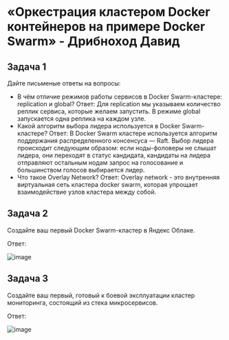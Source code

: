 # «Оркестрация кластером Docker контейнеров на примере Docker Swarm» - Дрибноход Давид

## Задача 1

Дайте письменые ответы на вопросы:

- В чём отличие режимов работы сервисов в Docker Swarm-кластере: replication и global?
Ответ: Для replication мы указываем количество реплик сервиса, которые желаем запустить. В режиме global запускается одна реплика на каждом узле.
- Какой алгоритм выбора лидера используется в Docker Swarm-кластере?
Ответ: В Docker Swarm кластере используется алгоритм поддержания распределенного консенсуса — Raft. Выбор лидера происходит следующим образом: если ноды-фоловеры не слышат лидера, они переходят в статус кандидата, кандидаты на лидера отправляют остальным нодам запрос на голосование и большинством голосов выбирается лидер.
- Что такое Overlay Network?
Ответ: Overlay network - это внутренняя виртуальная сеть кластера docker swarm, которая упрощает взаимодействие узлов кластера между собой.

## Задача 2

Создайте ваш первый Docker Swarm-кластер в Яндекс Облаке.

Ответ:

![image](https://github.com/DrDavidN/05-virt-05-docker-swarm-hw/assets/128225763/ab90856c-0a20-4463-b77e-990985456422)


## Задача 3

Создайте ваш первый, готовый к боевой эксплуатации кластер мониторинга, состоящий из стека микросервисов.

Ответ:

![image](https://github.com/DrDavidN/05-virt-05-docker-swarm-hw/assets/128225763/18bb6ff6-e535-4ade-b9d5-0852bf846f43)
